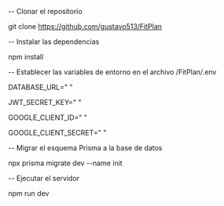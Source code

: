 -- Clonar el repositorio

git clone https://github.com/gustavo513/FitPlan

-- Instalar las dependencias

npm install

-- Establecer las variables de entorno en el archivo /FitPlan/.env

DATABASE_URL=" "

JWT_SECRET_KEY=" "

GOOGLE_CLIENT_ID=" "

GOOGLE_CLIENT_SECRET=" "

-- Migrar el esquema Prisma a la base de datos

npx prisma migrate dev --name init

-- Ejecutar el servidor

npm run dev

